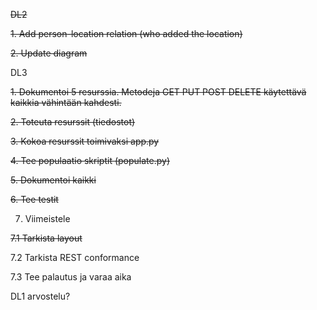 ~~DL2~~

~~1. Add person-location relation (who added the location)~~

~~2. Update diagram~~

DL3

~~1. Dokumentoi 5 resurssia. Metodeja GET PUT POST DELETE käytettävä kaikkia vähintään kahdesti.~~

~~2. Toteuta resurssit (tiedostot)~~

~~3. Kokoa resurssit toimivaksi app.py~~

~~4. Tee populaatio skriptit (populate.py)~~

~~5. Dokumentoi kaikki~~

~~6. Tee testit~~

7. Viimeistele

~~7.1 Tarkista layout~~

7.2 Tarkista REST conformance

7.3 Tee palautus ja varaa aika

DL1 arvostelu?
